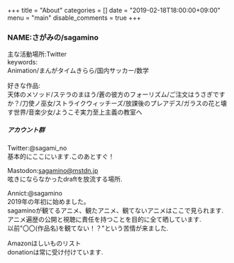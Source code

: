 +++
title = "About"
categories = []
date = "2019-02-18T18:00:00+09:00"
menu = "main"
disable_comments = true
+++

### NAME:さがみの/sagamino

主な活動場所:Twitter  
keywords:  
Animation/まんがタイムきらら/国内サッカー/数学　　

好きな作品:  
天体のメソッド/ステラのまほう/蒼の彼方のフォーリズム/ご注文はうさぎですか？/刀使ノ巫女/ストライクウィッチーズ/放課後のプレアデス/ガラスの花と壊す世界/音楽少女/ようこそ実力至上主義の教室へ


##### アカウント群
Twitter:@sagami_no  
基本的にここにいます.このあとすぐ！

Mastodon:sagamino@mstdn.jp    
呟きにならなかったdraftを放流する場所.

Annict:@sagamino  
2019年の年初に始めました。  
sagaminoが観てるアニメ、観たアニメ、観てないアニメはここで見られます.  
アニメ遍歴の公開と視聴に責任を持つことを目的に全て晒しています.  
以前"〇〇(作品名)を観てない！？"という苦情が来ました.

Amazonほしいものリスト  
donationは常に受け付けています.